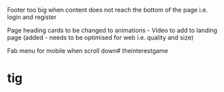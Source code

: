 Footer too big when content does not reach the bottom of the page i.e. login and register

Page heading cards to be changed to animations
    - Video to add to landing page (added - needs to be optimised for web i.e. quality and size)

Fab menu for mobile when scroll down# theinterestgame
# tig
